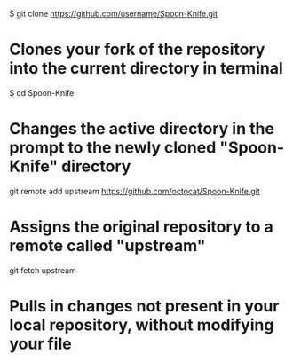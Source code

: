 $ git clone https://github.com/username/Spoon-Knife.git
# Clones your fork of the repository into the current directory in terminal
$ cd Spoon-Knife
# Changes the active directory in the prompt to the newly cloned "Spoon-Knife" directory
git remote add upstream https://github.com/octocat/Spoon-Knife.git
# Assigns the original repository to a remote called "upstream"
git fetch upstream
# Pulls in changes not present in your local repository, without modifying your file

